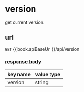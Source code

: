 # version

get current version.

## url

`GET` {{ book.apiBaseUrl }}/api/version

### [response body](./response.html)

key name | value type
--- | ---
version | string
